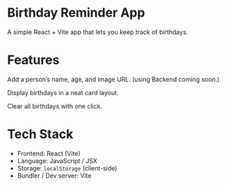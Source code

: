 # Birthday Reminder App

A simple React + Vite app that lets you keep track of birthdays.

# Features

Add a person’s name, age, and image URL. (using Backend coming soon.)

Display birthdays in a neat card layout.

Clear all birthdays with one click.

# Tech Stack
- Frontend: React (Vite)  
- Language: JavaScript / JSX  
- Storage: `localStorage` (client-side)  
- Bundler / Dev server: Vite


